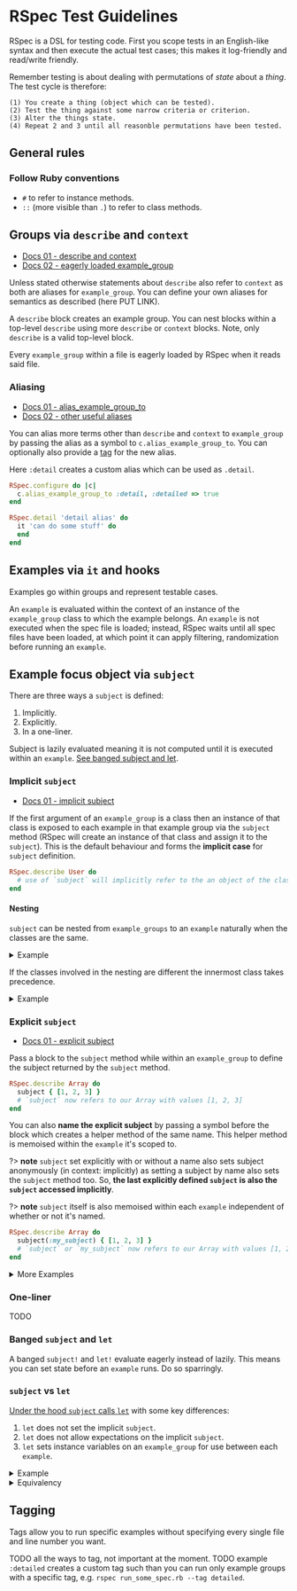 # RSpec Test Guidelines

RSpec is a DSL for testing code. First you scope tests in an English-like
syntax and then execute the actual test cases; this makes it log-friendly and
read/write friendly.

Remember testing is about dealing with permutations of _state_ about a _thing_.
The test cycle is therefore:

```
(1) You create a thing (object which can be tested).
(2) Test the thing against some narrow criteria or criterion.
(3) Alter the things state.
(4) Repeat 2 and 3 until all reasonble permutations have been tested.
```

## General rules

### Follow Ruby conventions

  - `#` to refer to instance methods.
  - `::` (more visible than `.`) to refer to class methods.

## Groups via `describe` and `context`

  - [Docs 01 - describe and
    context](https://relishapp.com/rspec/rspec-core/v/3-9/docs/example-groups/aliasing)
  - [Docs 02 - eagerly loaded
    example_group](https://rspec.info/documentation/3.9/rspec-core/)

Unless stated otherwise statements about `describe` also refer to `context` as
both are aliases for `example_group`. You can define your own aliases for
semantics as described (here PUT LINK).

A `describe` block creates an example group. You can nest blocks within a
top-level `describe` using more `describe` or `context` blocks. Note, only
`describe` is a valid top-level block.

Every `example_group` within a file is eagerly loaded by RSpec when it reads said file.

### Aliasing

  - [Docs 01 -
    alias_example_group_to](https://www.rubydoc.info/github/rspec/rspec-core/RSpec%2FCore%2FConfiguration:alias_example_group_to)
  - [Docs 02 - other useful
    aliases](https://www.rubydoc.info/github/rspec/rspec-core/RSpec/Core/Configuration#alias_example_to-instance_method)

You can alias more terms other than `describe` and `context` to `example_group`
by passing the alias as a symbol to `c.alias_example_group_to`. You can
optionally also provide a [tag](#tagging) for the new alias.

Here `:detail` creates a custom alias which can be used as `.detail`.

```ruby
RSpec.configure do |c|
  c.alias_example_group_to :detail, :detailed => true
end

RSpec.detail 'detail alias' do
  it 'can do some stuff' do
  end
end
```

## Examples via `it` and hooks

Examples go within groups and represent testable cases.

An `example` is evaluated within the context of an instance of the
`example_group` class to which the example belongs. An `example` is not
executed when the spec file is loaded; instead, RSpec waits until all spec
files have been loaded, at which point it can apply filtering, randomization
before running an `example`.

## Example focus object via `subject`

There are three ways a `subject` is defined:

  1. Implicitly.
  1. Explicitly.
  2. In a one-liner.

Subject is lazily evaluated meaning it is not computed until it is executed within an `example`. [See banged subject and let](#banged-subject-and-let).

### Implicit `subject`

  - [Docs 01 - implicit
    subject](https://relishapp.com/rspec/rspec-core/v/3-9/docs/subject/implicitly-defined-subject)

If the first argument of an `example_group` is a class then an instance of that
class is exposed to each example in that example group via the `subject` method
(RSpec will create an instance of that class and assign it to the `subject`).
This is the default behaviour and forms the **implicit case** for `subject`
definition.

```ruby
RSpec.describe User do
  # use of `subject` will implicitly refer to the an object of the class User
end
```

#### Nesting

`subject` can be nested from `example_groups` to an `example` naturally when
the classes are the same.

<details>
  <summary>Example</summary>

```ruby
class User
  def do_things
    true
  end
end

RSpec.describe User do
  it 'is a meaningless test' do
    expect(subject.do_things).to be(true)
  end

  describe 'a nested example_group' do
    it 'can have the same meaningless test here too' do
      expect(subject.do_things).to be(true)
    end
  end
end
```

```
$ rspec ./rspec-nested-sameclass.rb
2 examples, 0 failures
```
</details>

If the classes involved in the nesting are different the innermost class takes
precedence.

<details>
  <summary>Example</summary>

```ruby
class User
  def do_things
    true
  end
end

class UserFalseThings < User
  def do_things
    false
  end
end

RSpec.describe User do
  # same as before
  it 'is a meaningless test' do
    expect(subject.do_things).to be(true)
  end

  # note we're now describing a new UserFalseThings
  describe UserFalseThings do
    it 'is a meaningless test but on a new class now' do
      # if you try `be(true)` it will fail
      expect(subject.do_things).to be(false)
    end
  end
end
```

```
$ rspec ./rspec-nested-diffclass.rb
2 examples, 0 failures
```
</details>


### Explicit `subject`

  - [Docs 01 - explicit
    subject](https://relishapp.com/rspec/rspec-core/v/3-9/docs/subject/explicit-subject)

Pass a block to the `subject` method while within an `example_group` to define
the subject returned by the `subject` method.

```ruby
RSpec.describe Array do
  subject { [1, 2, 3] }
  # `subject` now refers to our Array with values [1, 2, 3]
end
```

You can also **name the explicit subject** by passing a symbol before the block
which creates a helper method of the same name. This helper method is memoised
within the `example` it's scoped to.

?> **note** `subject` set explicitly with or without a name also sets subject
anonymously (in context: implicitly) as setting a subject by name also sets the
`subject` method too. So, **the last explicitly defined `subject` is also the
`subject` accessed implicitly**.

?> **note** `subject` itself is also memoised within each `example` independent
of whether or not it's named.

```ruby
RSpec.describe Array do
  subject(:my_subject) { [1, 2, 3] }
  # `subject` or `my_subject` now refers to our Array with values [1, 2, 3]
end
```

<details>
  <summary>More Examples</summary>

#####

```ruby

```

```
```

---

```ruby

```
</details>

### One-liner

TODO

### Banged `subject` and `let`

A banged `subject!` and `let!` evaluate eagerly instead of lazily. This means
you can set state before an `example` runs. Do so sparringly.

### `subject` vs `let`

[Under the hood `subject` calls `let`](https://github.com/rspec/rspec-core/blob/main/lib/rspec/core/memoized_helpers.rb#L418) with some key differences:

  1. `let` does not set the implicit `subject`.
  2. `let` does not allow expectations on the implicit `subject`.
  3. `let` sets instance variables on an `example_group` for use between each `example`.

<details>
  <summary>Example</summary>

?> **note** These examples are not to be examined for best-practise but to
  demonstrate points.

Consider the following two classes.

```ruby
class User
  def do_things
    true
  end
end

class UserFalseThings < User
  def do_things
    false
  end
end
```

For which we will write some tests which will all pass.

```ruby
RSpec.describe User do
  it 'is accessing the implicit subject as we expect' do
    expect(subject.do_things).to be(true)
  end

  describe 'enter a new example_group' do
    # to break, change `subject` to `let`
    subject(:named_subject) { UserFalseThings.new }

    it 'is now accessing the named subject implicitly' do
      expect(subject.do_things).to be(false)
    end

    it 'is now accessing the named subject explicitly' do
      expect(named_subject.do_things).to be(false)
    end
  end
end
```

```
$ rspec ./rspec-let-vs-subject.rb
3 examples, 0 failures
```

Now suppose we change a single line, calling `let` instead of `subject`. Our
tests will fail as `let` has not set the implicit subject, meaning
`expect(subject.do_things)` refers to the User class, not the UserFalseThings
class. `let` did not, and does not, change the implicit subject.
</details>

<details>
  <summary>Equivalency</summary>

In an effort to help with understanding you might consider the following pairs as essentially equivalent (sans differences (1), (2), and (3) mentioned above of course).

```
      subject { ... } <=> let(:subject) { ... }

subject(:foo) { ... } <=> let(:foo) { ... }
```
</details>



## Tagging

Tags allow you to run specific examples without specifying every single file
and line number you want.

TODO all the ways to tag, not important at the moment.
TODO example
`:detailed` creates a custom tag such than you can run only example groups with a specific tag, e.g. `rspec run_some_spec.rb --tag detailed`.
